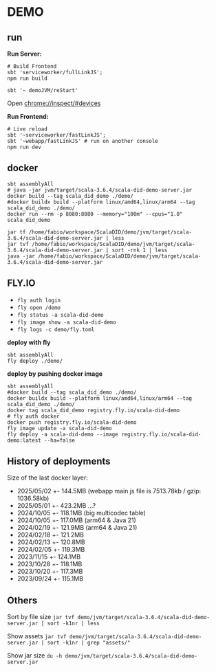# DEMO

## run

**Run Server:**

```shell
# Build Frontend
sbt 'serviceworker/fullLinkJS';
npm run build
```

```shell
sbt '~ demoJVM/reStart'
```

Open [chrome://inspect/#devices](chrome://inspect/#devices)

**Run Frontend:**

```shell
# Live reload
sbt '~serviceworker/fastLinkJS';
sbt '~webapp/fastLinkJS' # run on another console
npm run dev
```

## docker

```shell
sbt assemblyAll
# java -jar jvm/target/scala-3.6.4/scala-did-demo-server.jar
docker build --tag scala_did_demo ./demo/
#docker buildx build --platform linux/amd64,linux/arm64 --tag scala_did_demo ./demo/
docker run --rm -p 8080:8080 --memory="100m" --cpus="1.0" scala_did_demo
```

```
jar tf /home/fabio/workspace/ScalaDID/demo/jvm/target/scala-3.6.4/scala-did-demo-server.jar | less
jar tvf /home/fabio/workspace/ScalaDID/demo/jvm/target/scala-3.6.4/scala-did-demo-server.jar | sort -rnk 1 | less
java -jar /home/fabio/workspace/ScalaDID/demo/jvm/target/scala-3.6.4/scala-did-demo-server.jar
```

## FLY.IO

- `fly auth login`
- `fly open /demo`
- `fly status -a scala-did-demo`
- `fly image show -a scala-did-demo`
- `fly logs -c demo/fly.toml`

**deploy with fly**

```shell
sbt assemblyAll
fly deploy ./demo/
```

**deploy by pushing docker image**

```shell
sbt assemblyAll
#docker build --tag scala_did_demo ./demo/
docker buildx build --platform linux/amd64,linux/arm64 --tag scala_did_demo ./demo/
docker tag scala_did_demo registry.fly.io/scala-did-demo
# fly auth docker
docker push registry.fly.io/scala-did-demo
fly image update -a scala-did-demo
fly deploy -a scala-did-demo --image registry.fly.io/scala-did-demo:latest --ha=false
```

## History of deployments

Size of the last docker layer:
- 2025/05/02 +- 144.5MB (webapp main js file is 7513.78kb / gzip: 1036.58kb)
- 2025/05/01 +- 423.2MB ...?
- 2024/10/05 +- 118.1MB (big multicodec table)
- 2024/10/05 +- 117.0MB (arm64 & Java 21)
- 2024/02/19 +- 121.9MB (arm64 & Java 21)
- 2024/02/18 +- 121.2MB
- 2024/02/13 +- 120.8MB
- 2024/02/05 +- 119.3MB
- 2023/11/15 +- 124.1MB
- 2023/10/28 +- 118.1MB
- 2023/10/20 +- 117.3MB
- 2023/09/24 +- 115.1MB

## Others

Sort by file size
`jar tvf demo/jvm/target/scala-3.6.4/scala-did-demo-server.jar | sort -k1nr | less`

Show assets
`jar tvf demo/jvm/target/scala-3.6.4/scala-did-demo-server.jar | sort -k1nr | grep "assets/"`

Show jar size
`du -h demo/jvm/target/scala-3.6.4/scala-did-demo-server.jar`